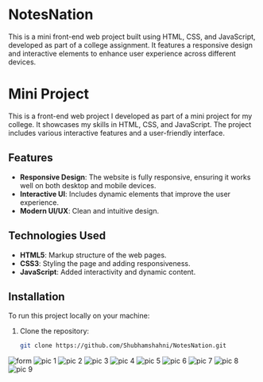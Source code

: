 # NotesNation
This is a mini front-end web project built using HTML, CSS, and JavaScript, developed as part of a college assignment. It features a responsive design and interactive elements to enhance user experience across different devices.

# Mini Project

This is a front-end web project I developed as part of a mini project for my college. It showcases my skills in HTML, CSS, and JavaScript. The project includes various interactive features and a user-friendly interface.

## Features

- **Responsive Design**: The website is fully responsive, ensuring it works well on both desktop and mobile devices.
- **Interactive UI**: Includes dynamic elements that improve the user experience.
- **Modern UI/UX**: Clean and intuitive design.

## Technologies Used

- **HTML5**: Markup structure of the web pages.
- **CSS3**: Styling the page and adding responsiveness.
- **JavaScript**: Added interactivity and dynamic content.


## Installation

To run this project locally on your machine:

1. Clone the repository:
   ```bash
   git clone https://github.com/Shubhamshahni/NotesNation.git

![form](https://github.com/user-attachments/assets/f2ad63fd-58f0-45f6-8232-698473e1b2b5)
![pic 1](https://github.com/user-attachments/assets/99ac43c5-1701-4c01-b751-2c3d053e060a)
![pic 2](https://github.com/user-attachments/assets/0184efe3-6a10-4886-b1fc-0d8903050934)
![pic 3](https://github.com/user-attachments/assets/0bd7e311-b4a8-4c5d-9693-f4c38301e249)
![pic 4](https://github.com/user-attachments/assets/171a81a1-458d-4799-82dd-5c971c37edf2)
![pic 5](https://github.com/user-attachments/assets/f70170fc-556d-4f48-910b-3ac8a1d7f564)
![pic 6](https://github.com/user-attachments/assets/4f7b6f74-ad99-4fdd-bcad-013db77862f4)
![pic 7](https://github.com/user-attachments/assets/729a06a8-0d7c-4e77-a24c-57a89f76a421)
![pic 8](https://github.com/user-attachments/assets/1366dc5e-39c4-4a45-9dba-bbf3f7d3cf7d)
![pic 9](https://github.com/user-attachments/assets/39822905-fc54-4c5d-9279-f864e909ea48)
